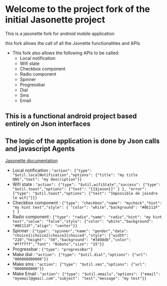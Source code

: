 # Welcome to the project fork of the initial Jasonette project
This is a jasonette fork for android mobile application

this fork allows the call of all the Jsonette functionalities and APIs

* This fork also allows the following APIs to be called:
  * Local notification
  * Wifi state
  * Checkbox component
  * Radio component
  * Spinner
  * Progressbar
  * Dial
  * Sms
  * Email

## This is a functional android project based entirely on Json interfaces
## The logic of the application is done by Json calls and javascript Agents

[Jasonette documentation](https://jasonelle-archive.github.io/docs/legacy/)

* Local notification :
  `"action": {"type": "$util.localNotification","options": {"title": "my title ONS","text": "my description"}}`
* Wifi state :
  `"action": {"type": "$util.wifiState","success": {"type": "$util.toast","options": {"text": "{{$jason}}" } }, "error": {"type": "$util.toast","options": {"text": "Impossible de joindre le wifi"}}}`
* Checkbox component :
  `{"type": "checkbox","name": "mycheck","hint": "my hint text","style": { "color": "white","background": "#0E111F"  } }`
* Radio component :
  `{"type": "radio","name": "radio","hint": "my hint text","value": "false","style": {"color": "white","background": "#0E111F","align": "center"}}`
* Spinner :
  `{"type": "spinner","name": "gender","data": "choice1|choice2|choice3|choice4","style": {"width": "220","height": "50","background": "#3498db","color": "#ffffff","font": "Roboto","size": "15"}}`
* Progressbar : 
  `{"type": "progressBar"}`
* Make dial :
  `"action": {"type": "$util.dial","options": {"url": "000000000000"}}`
* Make sms :
  `"action": {"type": "$util.sms","options": {"url": "0000000000"}}`
* Make Email :
  `"action": {"type": "$util.emails","options": {"email": "myemail@gmail.com","subject": "test","message": "my test"}}`
